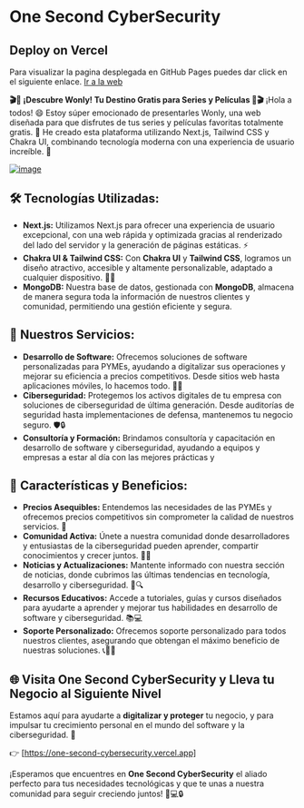 # One Second CyberSecurity

## Deploy on Vercel
Para visualizar la pagina desplegada en GitHub Pages puedes dar click en el siguiente enlace. [Ir a la web](https://wonly.vercel.app)

**🎬🍿 ¡Descubre Wonly! Tu Destino Gratis para Series y Películas 🍿🎬** ¡Hola a todos! 😄 Estoy súper emocionado de presentarles Wonly, una web diseñada para que disfrutes de tus series y películas favoritas totalmente gratis. 🎉 He creado esta plataforma utilizando Next.js, Tailwind CSS y Chakra UI, combinando tecnología moderna con una experiencia de usuario increíble. 🚀

[![image](https://github.com/user-attachments/assets/dc2231e7-3ac4-4ca6-b167-d41ee1d7a165)](https://wonly.vercel.app)

## 🛠️ Tecnologías Utilizadas:
- **Next.js:** Utilizamos Next.js para ofrecer una experiencia de usuario excepcional, con una web rápida y optimizada gracias al renderizado del lado del servidor y la generación de páginas estáticas. ⚡
- **Chakra UI & Tailwind CSS:** Con **Chakra UI** y **Tailwind CSS**, logramos un diseño atractivo, accesible y altamente personalizable, adaptado a cualquier dispositivo. 🎨📱
- **MongoDB:** Nuestra base de datos, gestionada con **MongoDB**, almacena de manera segura toda la información de nuestros clientes y comunidad, permitiendo una gestión eficiente y segura.

## 🚀 Nuestros Servicios:
- **Desarrollo de Software:** Ofrecemos soluciones de software personalizadas para PYMEs, ayudando a digitalizar sus operaciones y mejorar su eficiencia a precios competitivos. Desde sitios web hasta aplicaciones móviles, lo hacemos todo. 💼📱
- **Ciberseguridad:** Protegemos los activos digitales de tu empresa con soluciones de ciberseguridad de última generación. Desde auditorías de seguridad hasta implementaciones de defensa, mantenemos tu negocio seguro. 🛡️🔒
- **Consultoría y Formación:** Brindamos consultoría y capacitación en desarrollo de software y ciberseguridad, ayudando a equipos y empresas a estar al día con las mejores prácticas y

## 🌟 Características y Beneficios:
- **Precios Asequibles:** Entendemos las necesidades de las PYMEs y ofrecemos precios competitivos sin comprometer la calidad de nuestros servicios. 💸
- **Comunidad Activa:** Únete a nuestra comunidad donde desarrolladores y entusiastas de la ciberseguridad pueden aprender, compartir conocimientos y crecer juntos. 🤝🌱
- **Noticias y Actualizaciones:** Mantente informado con nuestra sección de noticias, donde cubrimos las últimas tendencias en tecnología, desarrollo y ciberseguridad. 📰🔍
- **Recursos Educativos:** Accede a tutoriales, guías y cursos diseñados para ayudarte a aprender y mejorar tus habilidades en desarrollo de software y ciberseguridad. 📚💻
- **Soporte Personalizado:** Ofrecemos soporte personalizado para todos nuestros clientes, asegurando que obtengan el máximo beneficio de nuestras soluciones. 📞🙋‍♂️

## 🌐 Visita One Second CyberSecurity y Lleva tu Negocio al Siguiente Nivel
Estamos aquí para ayudarte a **digitalizar y proteger** tu negocio, y para impulsar tu crecimiento personal en el mundo del software y la ciberseguridad. 🎉

👉 [https://one-second-cybersecurity.vercel.app]

¡Esperamos que encuentres en **One Second CyberSecurity** el aliado perfecto para tus necesidades tecnológicas y que te unas a nuestra comunidad para seguir creciendo juntos! 🚀💻🔒
